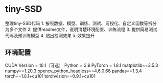 # tiny-SSD
整理tiny-SSD代码 1. 按照数据、模型、训练、测试、可视化、自定义函数等拆分为多个文件 2. 提供readme文件，说明清楚环境配置、训练流程 3. 提供简易测试代码及预训练模型 4. 贴出检测效果 5. 效果提升 
## 环境配置
CUDA Version = 10.1（可选）
Python = 3.9
PyTorch = 1.8.1
matplotlib==3.5.3
numpy==1.20.3
opencv_python_headless==4.6.0.66
pandas==1.3.4
torch==1.8.1+cu101
torchvision==0.9.1+cu101
